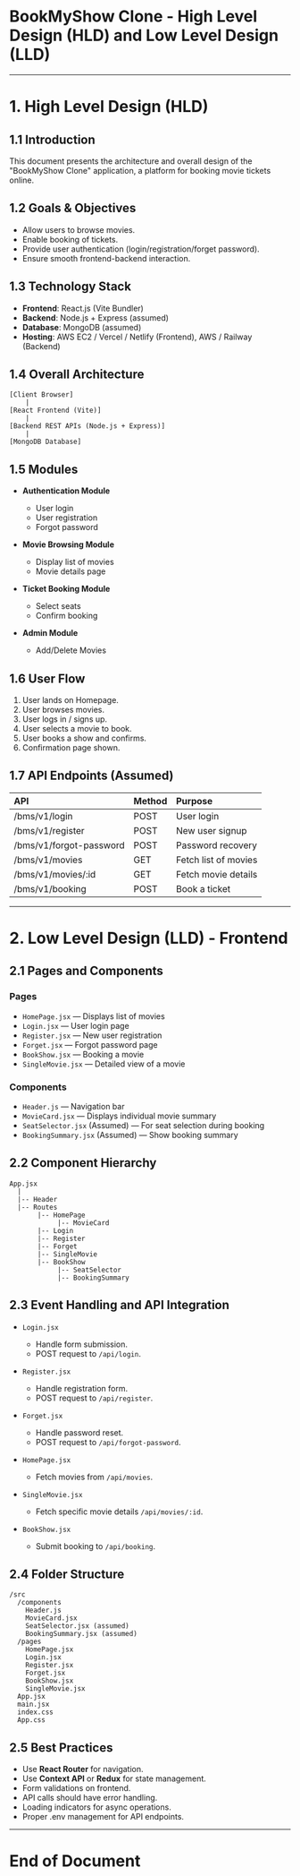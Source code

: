 # BookMyShow Clone - High Level Design (HLD) and Low Level Design (LLD)

---

# 1. High Level Design (HLD)

## 1.1 Introduction

This document presents the architecture and overall design of the "BookMyShow Clone" application, a platform for booking movie tickets online.

## 1.2 Goals & Objectives

- Allow users to browse movies.
- Enable booking of tickets.
- Provide user authentication (login/registration/forget password).
- Ensure smooth frontend-backend interaction.

## 1.3 Technology Stack

- **Frontend**: React.js (Vite Bundler)
- **Backend**: Node.js + Express (assumed)
- **Database**: MongoDB (assumed)
- **Hosting**: AWS EC2 / Vercel / Netlify (Frontend), AWS / Railway (Backend)

## 1.4 Overall Architecture

```
[Client Browser]
    |
[React Frontend (Vite)]
    |
[Backend REST APIs (Node.js + Express)]
    |
[MongoDB Database]
```

## 1.5 Modules

- **Authentication Module**

  - User login
  - User registration
  - Forgot password

- **Movie Browsing Module**

  - Display list of movies
  - Movie details page

- **Ticket Booking Module**

  - Select seats
  - Confirm booking

- **Admin Module**
  - Add/Delete Movies

## 1.6 User Flow

1. User lands on Homepage.
2. User browses movies.
3. User logs in / signs up.
4. User selects a movie to book.
5. User books a show and confirms.
6. Confirmation page shown.

## 1.7 API Endpoints (Assumed)

| API                     | Method | Purpose              |
| :---------------------- | :----- | :------------------- |
| /bms/v1/login           | POST   | User login           |
| /bms/v1/register        | POST   | New user signup      |
| /bms/v1/forgot-password | POST   | Password recovery    |
| /bms/v1/movies          | GET    | Fetch list of movies |
| /bms/v1/movies/:id      | GET    | Fetch movie details  |
| /bms/v1/booking         | POST   | Book a ticket        |

---

# 2. Low Level Design (LLD) - Frontend

## 2.1 Pages and Components

### Pages

- `HomePage.jsx` — Displays list of movies
- `Login.jsx` — User login page
- `Register.jsx` — New user registration
- `Forget.jsx` — Forgot password page
- `BookShow.jsx` — Booking a movie
- `SingleMovie.jsx` — Detailed view of a movie

### Components

- `Header.js` — Navigation bar
- `MovieCard.jsx` — Displays individual movie summary
- `SeatSelector.jsx` (Assumed) — For seat selection during booking
- `BookingSummary.jsx` (Assumed) — Show booking summary

## 2.2 Component Hierarchy

```
App.jsx
  |
  |-- Header
  |-- Routes
       |-- HomePage
            |-- MovieCard
       |-- Login
       |-- Register
       |-- Forget
       |-- SingleMovie
       |-- BookShow
            |-- SeatSelector
            |-- BookingSummary
```

## 2.3 Event Handling and API Integration

- `Login.jsx`

  - Handle form submission.
  - POST request to `/api/login`.

- `Register.jsx`

  - Handle registration form.
  - POST request to `/api/register`.

- `Forget.jsx`

  - Handle password reset.
  - POST request to `/api/forgot-password`.

- `HomePage.jsx`

  - Fetch movies from `/api/movies`.

- `SingleMovie.jsx`

  - Fetch specific movie details `/api/movies/:id`.

- `BookShow.jsx`
  - Submit booking to `/api/booking`.

## 2.4 Folder Structure

```
/src
  /components
    Header.js
    MovieCard.jsx
    SeatSelector.jsx (assumed)
    BookingSummary.jsx (assumed)
  /pages
    HomePage.jsx
    Login.jsx
    Register.jsx
    Forget.jsx
    BookShow.jsx
    SingleMovie.jsx
  App.jsx
  main.jsx
  index.css
  App.css
```

## 2.5 Best Practices

- Use **React Router** for navigation.
- Use **Context API** or **Redux** for state management.
- Form validations on frontend.
- API calls should have error handling.
- Loading indicators for async operations.
- Proper .env management for API endpoints.

---

# End of Document
